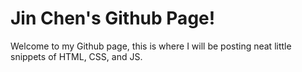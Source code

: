 # Jin Chen's Github Page!

Welcome to my Github page, this is where I will be posting neat little snippets of HTML, CSS, and JS.
